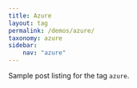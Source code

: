 ```yaml
---
title: Azure
layout: tag
permalink: /demos/azure/
taxonomy: azure
sidebar:
    nav: "azure"
---
```


Sample post listing for the tag `azure`.